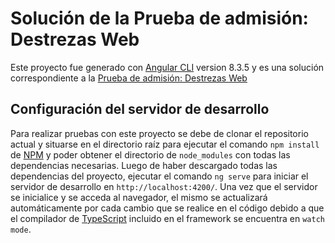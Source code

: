 # Solución de la Prueba de admisión: Destrezas Web

Este proyecto fue generado con [Angular CLI](https://github.com/angular/angular-cli) version 8.3.5 y es una solución correspondiente a la [Prueba de admisión: Destrezas Web](https://github.com/SYNERGY-GB/Test-Web)

## Configuración del servidor de desarrollo

Para realizar pruebas con este proyecto se debe de clonar el repositorio actual y situarse en el directorio raíz para ejecutar el comando `npm install` de [NPM](https://www.npmjs.com/get-npm) y poder obtener el directorio de `node_modules` con todas las dependencias necesarias. Luego de haber descargado todas las dependencias del proyecto, ejecutar el comando `ng serve` para iniciar el servidor de desarrollo en `http://localhost:4200/`. Una vez que el servidor se inicialice y se acceda al navegador, el mismo se actualizará automáticamente por cada cambio que se realice en el código debido a que el compilador de [TypeScript](http://www.typescriptlang.org/) incluido en el framework se encuentra en `watch mode`.

